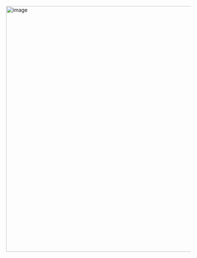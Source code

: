 <img width="797" height="669" alt="image" src="https://github.com/user-attachments/assets/567e1b37-7e34-486e-a56c-a0563772afaf" />

